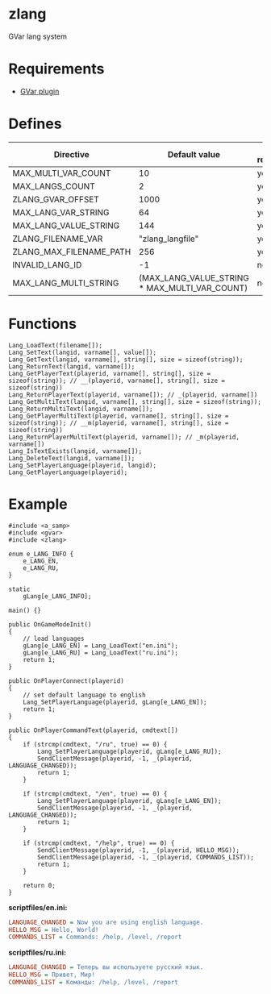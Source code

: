 # zlang
GVar lang system

# Requirements
- [GVar plugin](https://github.com/samp-incognito/samp-gvar-plugin)

# Defines
Directive | Default value | Can be redefined
----------|---------------|------------
MAX_MULTI_VAR_COUNT | 10 | yes
MAX_LANGS_COUNT | 2 | yes
ZLANG_GVAR_OFFSET | 1000 | yes
MAX_LANG_VAR_STRING | 64 | yes
MAX_LANG_VALUE_STRING | 144 | yes
ZLANG_FILENAME_VAR | "zlang_langfile" | yes
ZLANG_MAX_FILENAME_PATH | 256 | yes
INVALID_LANG_ID | -1 | no
MAX_LANG_MULTI_STRING | (MAX_LANG_VALUE_STRING * MAX_MULTI_VAR_COUNT) | no

# Functions
```Pawn
Lang_LoadText(filename[]);
Lang_SetText(langid, varname[], value[]);
Lang_GetText(langid, varname[], string[], size = sizeof(string));
Lang_ReturnText(langid, varname[]);
Lang_GetPlayerText(playerid, varname[], string[], size = sizeof(string)); // __(playerid, varname[], string[], size = sizeof(string))
Lang_ReturnPlayerText(playerid, varname[]); // _(playerid, varname[])
Lang_GetMultiText(langid, varname[], string[], size = sizeof(string));
Lang_ReturnMultiText(langid, varname[]);
Lang_GetPlayerMultiText(playerid, varname[], string[], size = sizeof(string)); // __m(playerid, varname[], string[], size = sizeof(string))
Lang_ReturnPlayerMultiText(playerid, varname[]); // _m(playerid, varname[])
Lang_IsTextExists(langid, varname[]);
Lang_DeleteText(langid, varname[]);
Lang_SetPlayerLanguage(playerid, langid);
Lang_GetPlayerLanguage(playerid);
```

# Example
```Pawn
#include <a_samp>
#include <gvar>
#include <zlang>

enum e_LANG_INFO {
	e_LANG_EN,
	e_LANG_RU,
}

static
	gLang[e_LANG_INFO];

main() {}

public OnGameModeInit()
{
	// load languages
	gLang[e_LANG_EN] = Lang_LoadText("en.ini");
	gLang[e_LANG_RU] = Lang_LoadText("ru.ini");
	return 1;
}

public OnPlayerConnect(playerid)
{
	// set default language to english
	Lang_SetPlayerLanguage(playerid, gLang[e_LANG_EN]);
	return 1;
}

public OnPlayerCommandText(playerid, cmdtext[])
{
	if (strcmp(cmdtext, "/ru", true) == 0) {
		Lang_SetPlayerLanguage(playerid, gLang[e_LANG_RU]);
		SendClientMessage(playerid, -1, _(playerid, LANGUAGE_CHANGED));
		return 1;
	}

	if (strcmp(cmdtext, "/en", true) == 0) {
		Lang_SetPlayerLanguage(playerid, gLang[e_LANG_EN]);
		SendClientMessage(playerid, -1, _(playerid, LANGUAGE_CHANGED));
		return 1;
	}

	if (strcmp(cmdtext, "/help", true) == 0) {
		SendClientMessage(playerid, -1, _(playerid, HELLO_MSG));
		SendClientMessage(playerid, -1, _(playerid, COMMANDS_LIST));
		return 1;
	}

	return 0;
}
```

**scriptfiles/en.ini:**
```ini
LANGUAGE_CHANGED = Now you are using english language.
HELLO_MSG = Hello, World!
COMMANDS_LIST = Commands: /help, /level, /report
```

**scriptfiles/ru.ini:**
```ini
LANGUAGE_CHANGED = Теперь вы используете русский язык.
HELLO_MSG = Привет, Мир!
COMMANDS_LIST = Команды: /help, /level, /report
```
